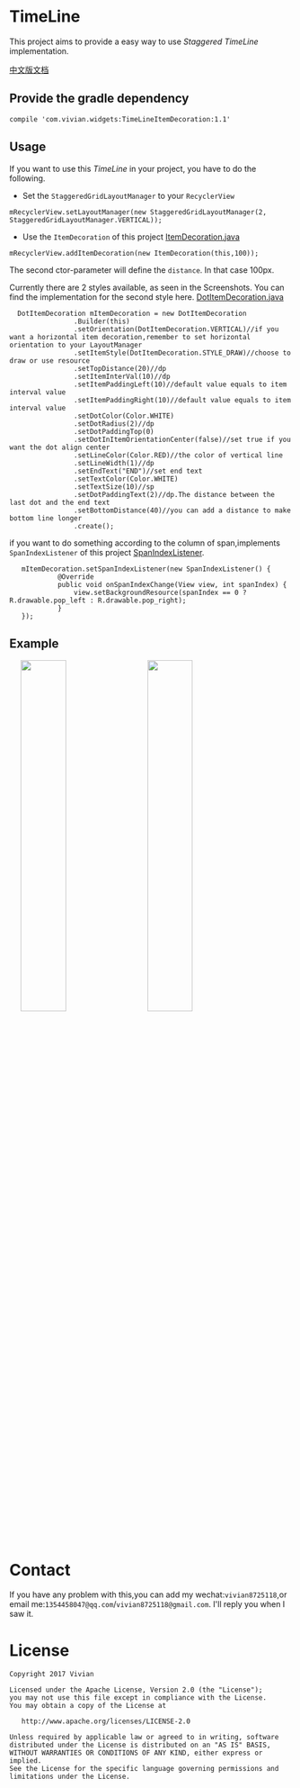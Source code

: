 # TimeLine
This project aims to provide a easy way to use *Staggered TimeLine* implementation.

[中文版文档](https://github.com/vivian8725118/TimeLine/blob/master/README_CHINESE.md)

## Provide the gradle dependency
```
compile 'com.vivian.widgets:TimeLineItemDecoration:1.1'
```

## Usage
If you want to use this *TimeLine*  in your project, you have to do the following.

- Set the `StaggeredGridLayoutManager` to your `RecyclerView`
```
mRecyclerView.setLayoutManager(new StaggeredGridLayoutManager(2, StaggeredGridLayoutManager.VERTICAL));
```

- Use the `ItemDecoration` of this project [ItemDecoration.java](https://github.com/vivian8725118/TimeLine/blob/master/app/src/main/java/com/vivian/timeline/timeline1/ItemDecoration.java)
```
mRecyclerView.addItemDecoration(new ItemDecoration(this,100));
```
The second ctor-parameter will define the `distance`. In that case 100px.

Currently there are 2 styles available, as seen in the Screenshots. You can find the implementation for the second style here. [DotItemDecoration.java](https://github.com/vivian8725118/TimeLine/blob/master/app/src/main/java/com/vivian/timeline/itemdecoration/DotItemDecoration.java)  
```
  DotItemDecoration mItemDecoration = new DotItemDecoration
                .Builder(this)
                .setOrientation(DotItemDecoration.VERTICAL)//if you want a horizontal item decoration,remember to set horizontal orientation to your LayoutManager
                .setItemStyle(DotItemDecoration.STYLE_DRAW)//choose to draw or use resource
                .setTopDistance(20)//dp
                .setItemInterVal(10)//dp
                .setItemPaddingLeft(10)//default value equals to item interval value
                .setItemPaddingRight(10)//default value equals to item interval value
                .setDotColor(Color.WHITE)
                .setDotRadius(2)//dp
                .setDotPaddingTop(0)
                .setDotInItemOrientationCenter(false)//set true if you want the dot align center
                .setLineColor(Color.RED)//the color of vertical line
                .setLineWidth(1)//dp
                .setEndText("END")//set end text
                .setTextColor(Color.WHITE)
                .setTextSize(10)//sp
                .setDotPaddingText(2)//dp.The distance between the last dot and the end text
                .setBottomDistance(40)//you can add a distance to make bottom line longer
                .create();
```
if you want to do something according to the column of span,implements `SpanIndexListener` of this project [SpanIndexListener](https://github.com/vivian8725118/TimeLine/blob/master/app/src/main/java/com/vivian/timeline/itemdecoration/SpanIndexListener.java).
```
   mItemDecoration.setSpanIndexListener(new SpanIndexListener() {
            @Override
            public void onSpanIndexChange(View view, int spanIndex) {
                view.setBackgroundResource(spanIndex == 0 ? R.drawable.pop_left : R.drawable.pop_right);
            }
   });
```

## Example
<div>
<image hspace="20" src="https://github.com/vivian8725118/TimeLine/blob/master/art/FEDD719A6C84658E728E03762C5334AE.jpg" width=40% height=40%/>
<image src="https://github.com/vivian8725118/TimeLine/blob/master/art/A6A1B601503A23E054ABC9B205B2131F.png?raw=true" width=40% height=40%/>
</div>

# Contact

If you have any problem with this,you can add my wechat:`vivian8725118`,or email me:`1354458047@qq.com`/`vivian8725118@gmail.com`. I'll reply you when I saw it.

# License

    Copyright 2017 Vivian

    Licensed under the Apache License, Version 2.0 (the "License");
    you may not use this file except in compliance with the License.
    You may obtain a copy of the License at
    
       http://www.apache.org/licenses/LICENSE-2.0
    
    Unless required by applicable law or agreed to in writing, software
    distributed under the License is distributed on an "AS IS" BASIS,
    WITHOUT WARRANTIES OR CONDITIONS OF ANY KIND, either express or implied.
    See the License for the specific language governing permissions and
    limitations under the License.
